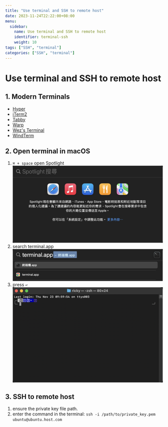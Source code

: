 ```yaml
---
title: "Use terminal and SSH to remote host"
date: 2023-11-24T22:22:00+08:00
menu:
  sidebar:
    name: Use terminal and SSH to remote host
    identifier: terminal-ssh
    weight: 10
tags: ["SSH", "terminal"]
categories: ["SSH", "terminal"]
---
```


# Use terminal and SSH to remote host

## 1. Modern Terminals

- [Hyper](https://github.com/vercel/hyper)
- [iTerm2](https://iterm2.com/)
- [Tabby](https://github.com/Eugeny/tabby)
- [Warp](https://www.warp.dev/)
- [Wez's Terminal](https://github.com/wez/wezterm)
- [WindTerm](https://github.com/kingToolbox/WindTerm)

## 2. Open terminal in macOS

1. `⌘ + space` open Spotlight
   ![](pics/auto_20231124_222253.png)
2. search terminal.app
   ![](pics/auto_20231124_222316.png)
3. press `↩`
   ![](pics/auto_20231124_222410.png)

## 3. SSH to remote host

1. ensure the private key file path.
2. enter the command in the terminal: `ssh -i /path/to/private_key.pem ubuntu@ubuntu.host.com`
